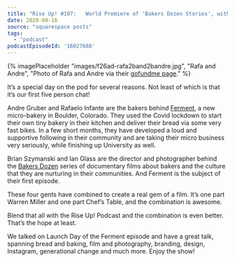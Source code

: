```yaml
---
title: "Rise Up! #107:   World Premiere of 'Bakers Dozen Stories', with the Bakers and Filmmakers"
date: 2020-09-16
source: "squarespace posts"
tags: 
  - "podcast"
podcastEpisodeId: '16027688'
---
```

{% imagePlaceholder "images/f26ad-rafa2band2bandre.jpg", "Rafa and Andre", "Photo of Rafa and Andre via their [gofundme page](https://www.gofundme.com/f/ferment-bakery-fund)." %}


It’s a special day on the pod for several reasons. Not least of which is that it’s our first five person chat!

Andre Gruber and Rafaelo Infante are the bakers behind [Ferment](https://fermentboulder.com/), a new micro-bakery in Boulder, Colorado. They used the Covid lockdown to start their own tiny bakery in their kitchen and deliver their bread via some very fast bikes. In a few short months, they have developed a loud and supportive following in their community and are taking their micro business very seriously, while finishing up University as well.

Brian Szymanski and Ian Glass are the director and photographer behind the [Bakers Dozen](https://vimeo.com/bakersdozendocs) series of documentary films about bakers and the culture that they are nurturing in their communities. And Ferment is the subject of their first episode.

These four gents have combined to create a real gem of a film. It’s one part Warren Miller and one part Chef’s Table, and the combination is awesome.

Blend that all with the Rise Up! Podcast and the combination is even better. That’s the hope at least.

We talked on Launch Day of the Ferment episode and have a great talk, spanning bread and baking, film and photography, branding, design, Instagram, generational change and much more. Enjoy the show!

